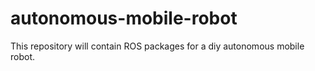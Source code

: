 # autonomous-mobile-robot
This repository will contain ROS packages for a diy autonomous mobile robot.
